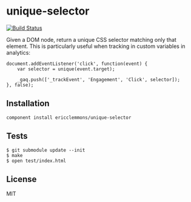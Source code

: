 unique-selector
===============

[![Build Status](https://travis-ci.org/ericclemmons/unique-selector.png)](https://travis-ci.org/ericclemmons/unique-selector)

Given a DOM node, return a unique CSS selector matching only that element.
This is particularly useful when tracking in custom variables in analytics:


    document.addEventListener('click', function(event) {
        var selector = unique(event.target);

        _gaq.push(['_trackEvent', 'Engagement', 'Click', selector]);
    }, false);


Installation
------------

    component install ericclemmons/unique-selector


Tests
-----

    $ git submodule update --init
    $ make
    $ open test/index.html


License
-------

MIT
